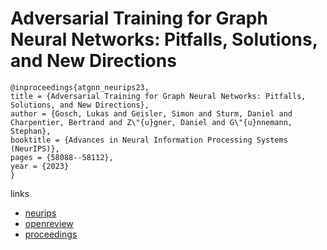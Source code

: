# Adversarial Training for Graph Neural Networks: Pitfalls, Solutions, and New Directions

```
@inproceedings{atgnn_neurips23,
title = {Adversarial Training for Graph Neural Networks: Pitfalls, Solutions, and New Directions},
author = {Gosch, Lukas and Geisler, Simon and Sturm, Daniel and Charpentier, Bertrand and Z\"{u}gner, Daniel and G\"{u}nnemann, Stephan},
booktitle = {Advances in Neural Information Processing Systems (NeurIPS)},
pages = {58088--58112},
year = {2023}
}
```

links
- [neurips](https://nips.cc/Conferences/2023/Schedule?showEvent=72211)
- [openreview](https://openreview.net/forum?id=GPtroppvUM)
- [proceedings](https://papers.nips.cc//paper_files/paper/2023/hash/b5a801e6bc4f4ffa3e6786518a324488-Abstract-Conference.html)
